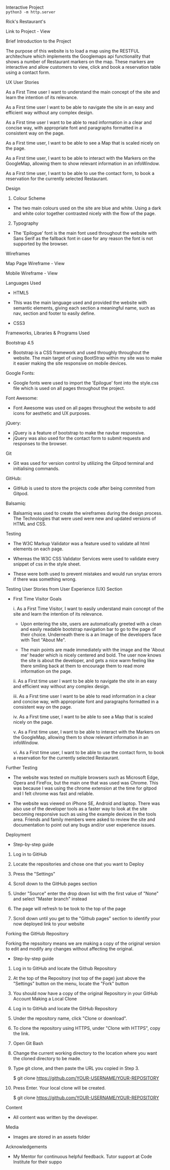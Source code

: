 Interactive Project   
`python3 -m http.server`

Rick's Restaurant's 

Link to Project - View

Brief Introduction to the Project

The purpose of this website is to load a map using the RESTFUL architechure which implements the Googlemaps api functionality that shows a number of Restaurant markers on the map.
These markers are interactive and allow customers to view, click and book a reservation table using a contact form.

UX User Stories

As a First Time user I want to understand the main concept of the site and learn the intention of its relevance.

As a First time user I want to be able to navigate the site in an easy and efficient way without any complex design.

As a First time user I want to be able to read information in a clear and concise way, with appropriate font and paragraphs formatted in a consistent way on the page.

As a First time user, I want to be able to see a Map that is scaled nicely on the page.

As a First time user, I want to be able to interact with the Markers on the GoogleMap, allowing them to show relevant information in an infoWindow.
  
As a First time user, I want to be able to use the contact form, to book a reservation for the currently selected Restaurant.

Design

1. Colour Scheme
- The two main colours used on the site are blue and white. Using a dark and white color together contrasted nicely with the flow of the page.
2. Typography
- The 'Epilogue' font is the main font used throughout the website with Sans Serif as the fallback font in case for any reason the font is not supported by the browser.

Wireframes

Map Page Wireframe - View

Mobile Wireframe - View

Languages Used

- HTML5

- This was the main language used and provided the website with semantic elements, giving each section a meaningful name, such as nav, section and footer to easily define.

- CSS3

Frameworks, Libraries & Programs Used

Bootstrap 4.5
- Bootstrap is a CSS framework and used throughly throughout the website. The main target of using BootStrap within my site was to make it easier making the site responsive on mobile devices.

Google Fonts:
- Google fonts were used to import the 'Epilogue' font into the style.css file which is used on all pages throughout the project.

Font Awesome:
- Font Awesome was used on all pages throughout the website to add icons for aesthetic and UX purposes.

jQuery:
- jQuery is a feature of bootstrap to make the navbar responsive.
- jQuery was also used for the contact form to submit requests and responses to the browser.

Git
- Git was used for version control by utilizing the Gitpod terminal and initialising commands.

GitHub:
- GitHub is used to store the projects code after being commited from Gitpod.

Balsamiq:
- Balsamiq was used to create the wireframes during the design process. The Technologies that were used were new and updated versions of HTML and CSS.

Testing

- The W3C Markup Validator was a feature used to validate all html elements on each page.

- Whereas the W3C CSS Validator Services were used to validate every snippet of css in the style sheet.

- These were both used to prevent mistakes and would run snytax errors if there was something wrong.

Testing User Stories from User Experience (UX) Section
- First Time Visitor Goals

  i. As a First Time Visitor, I want to easily understand main concept of the site and learn the intention of its relevance.
     
     - Upon entering the site, users are automatically greeted with a clean and easily readable bootstrap navigation bar to go to the page of their choice. Underneath there is a an Image of the developers face with Text "About Me".
    
     - The main points are made immediately with the image and the 'About me' header which is nicely centered and bold. The user now knows the site is about the developer, and gets a nice warm feeling like there smiling back at them to encourage them to read more information on the page.


  ii. As a First time user I want to be able to navigate the site in an easy and efficient way without any complex design.

  
  iii. As a First time user I want to be able to read information in a clear and concise way, with appropriate font and paragraphs formatted in a consistent way on the page.


  iv. As a First time user, I want to be able to see a Map that is scaled nicely on the page.

  v. As a First time user, I want to be able to interact with the Markers on the GoogleMap, allowing them to show relevant information in an infoWindow.
  
  vi. As a First time user, I want to be able to use the contact form, to book a reservation for the currently selected Restaurant.


Further Testing

- The website was tested on multiple browsers such as Microsoft Edge, Opera and FireFox, but the main one that was used was Chrome. This was because I was using the chrome extension at the time for gitpod and I felt chrome was fast and reliable.

- The website was viewed on iPhone SE, Android and laptop. There was also use of the developer tools as a faster way to look at the site becoming responsive such as using the example devices in the tools area. Friends and family members were asked to review the site and documentation to point out any bugs and/or user experience issues.

Deployment

- Step-by-step guide
1. Log in to GitHub

2. Locate the repositories and chose one that you want to Deploy

3. Press the "Settings"

4. Scroll down to the GitHub pages section

5. Under "Source" enter the drop down list with the first value of "None" and select "Master branch" instead

6. The page will refresh to be took to the top of the page

7. Scroll down until you get to the "Github pages" section to identify your now deployed link to your website

Forking the GitHub Repository

Forking the repsoitory means we are making a copy of the original version to edit and modify any changes without affecting the original.

- Step-by-step guide
1. Log in to GitHub and locate the Github Repository
2. At the top of the Repository (not top of the page) just above the "Settings" button on the menu, locate the "Fork" button
3. You should now have a copy of the original Repository in your GitHub Account
Making a Local Clone

1. Log in to GitHub and locate the GitHub Repository

2. Under the repository name, click "Clone or download".

3. To clone the repository using HTTPS, under "Clone with HTTPS", copy the link.

4. Open Git Bash

5. Change the current working directory to the location where you want the cloned directory to be made.

6. Type git clone, and then paste the URL you copied in Step 3.

   $ git clone https://github.com/YOUR-USERNAME/YOUR-REPOSITORY

7. Press Enter. Your local clone will be created.

   $ git clone https://github.com/YOUR-USERNAME/YOUR-REPOSITORY

Content

- All content was written by the developer.

Media

- Images are stored in an assets folder

Acknowledgements

- My Mentor for continuous helpful feedback.
Tutor support at Code Institute for their suppo